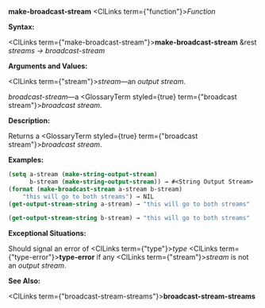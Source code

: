 **make-broadcast-stream** <ClLinks  term={"function"}><i>Function</i></ClLinks> 



**Syntax:** 



<ClLinks  term={"make-broadcast-stream"}><b>make-broadcast-stream</b></ClLinks> &amp;rest *streams → broadcast-stream* 



**Arguments and Values:** 



<ClLinks  term={"stream"}><i>stream</i></ClLinks>—an *output stream*. 



*broadcast-stream*—a <GlossaryTerm styled={true} term={"broadcast stream"}><i>broadcast stream</i></GlossaryTerm>. 



**Description:** 



Returns a <GlossaryTerm styled={true} term={"broadcast stream"}><i>broadcast stream</i></GlossaryTerm>. 



**Examples:**
```lisp
(setq a-stream (make-string-output-stream) 
      b-stream (make-string-output-stream)) → #<String Output Stream> 
(format (make-broadcast-stream a-stream b-stream) 
	"this will go to both streams") → NIL 
(get-output-stream-string a-stream) → "this will go to both streams" 

(get-output-stream-string b-stream) → "this will go to both streams" 
```
**Exceptional Situations:** 



Should signal an error of <ClLinks  term={"type"}><i>type</i></ClLinks> <ClLinks  term={"type-error"}><b>type-error</b></ClLinks> if any <ClLinks  term={"stream"}><i>stream</i></ClLinks> is not an *output stream*. 



**See Also:** 



<ClLinks  term={"broadcast-stream-streams"}><b>broadcast-stream-streams</b></ClLinks> 



